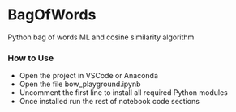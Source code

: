 # BagOfWords
Python bag of words ML and cosine similarity algorithm

### How to Use

- Open the project in VSCode or Anaconda
- Open the file bow_playground.ipynb
- Uncomment the first line to install all required Python modules
- Once installed run the rest of notebook code sections




